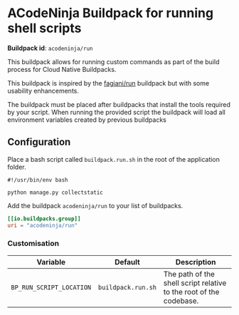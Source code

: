 # ACodeNinja Buildpack for running shell scripts

**Buildpack id**: `acodeninja/run`

This buildpack allows for running custom commands as part of the build process for Cloud Native Buildpacks.

This buildpack is inspired by the [fagiani/run](https://registry.buildpacks.io/buildpacks/fagiani/heroku-buildpack-run) buildpack but with some usability enhancements.

The buildpack must be placed after buildpacks that install the tools required by your script. When running the provided script the buildpack will load all environment variables created by previous buildpacks 

## Configuration

Place a bash script called `buildpack.run.sh` in the root of the application folder.

```shell title="buildpack.run.sh"
#!/usr/bin/env bash

python manage.py collectstatic
```

Add the buildpack `acodeninja/run` to your list of buildpacks.

```toml title="project.toml"
[[io.buildpacks.group]]
uri = "acodeninja/run"
```

### Customisation

| Variable                 | Default            | Description                                                        |
|--------------------------|--------------------|--------------------------------------------------------------------|
| `BP_RUN_SCRIPT_LOCATION` | `buildpack.run.sh` | The path of the shell script relative to the root of the codebase. |

